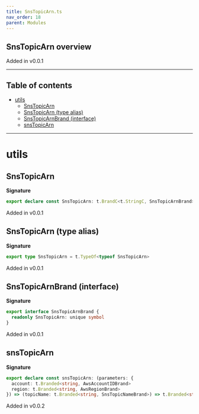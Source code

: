 ```yaml
---
title: SnsTopicArn.ts
nav_order: 18
parent: Modules
---
```


## SnsTopicArn overview

Added in v0.0.1

---

<h2 class="text-delta">Table of contents</h2>

- [utils](#utils)
  - [SnsTopicArn](#snstopicarn)
  - [SnsTopicArn (type alias)](#snstopicarn-type-alias)
  - [SnsTopicArnBrand (interface)](#snstopicarnbrand-interface)
  - [snsTopicArn](#snstopicarn)

---

# utils

## SnsTopicArn

**Signature**

```ts
export declare const SnsTopicArn: t.BrandC<t.StringC, SnsTopicArnBrand>
```

Added in v0.0.1

## SnsTopicArn (type alias)

**Signature**

```ts
export type SnsTopicArn = t.TypeOf<typeof SnsTopicArn>
```

Added in v0.0.1

## SnsTopicArnBrand (interface)

**Signature**

```ts
export interface SnsTopicArnBrand {
  readonly SnsTopicArn: unique symbol
}
```

Added in v0.0.1

## snsTopicArn

**Signature**

```ts
export declare const snsTopicArn: (parameters: {
  account: t.Branded<string, AwsAccountIDBrand>
  region: t.Branded<string, AwsRegionBrand>
}) => (topicName: t.Branded<string, SnsTopicNameBrand>) => t.Branded<string, SnsTopicArnBrand>
```

Added in v0.0.2
